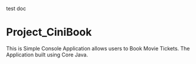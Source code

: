 test doc
# Project_CiniBook
This is Simple Console Application allows users to Book Movie Tickets. The Application built using Core Java.
